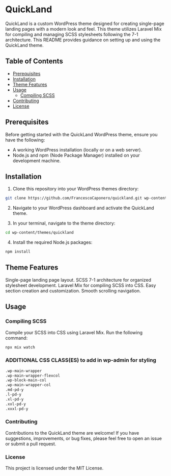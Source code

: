 # QuickLand

QuickLand is a custom WordPress theme designed for creating single-page landing pages with a modern look and feel. This theme utilizes Laravel Mix for compiling and managing SCSS stylesheets following the 7-1 architecture. This README provides guidance on setting up and using the QuickLand theme.

## Table of Contents

- [Prerequisites](#prerequisites)
- [Installation](#installation)
- [Theme Features](#theme-features)
- [Usage](#usage)
  - [Compiling SCSS](#compiling-scss)
- [Contributing](#contributing)
- [License](#license)

## Prerequisites

Before getting started with the QuickLand WordPress theme, ensure you have the following:

- A working WordPress installation (locally or on a web server).
- Node.js and npm (Node Package Manager) installed on your development machine.

## Installation

1. Clone this repository into your WordPress themes directory:

```bash
git clone https://github.com/FrancescoCaponero/quickland.git wp-content/themes/quickland
```

2. Navigate to your WordPress dashboard and activate the QuickLand theme.

3. In your terminal, navigate to the theme directory:

```bash
cd wp-content/themes/quickland
```

4. Install the required Node.js packages:

```bash
npm install
```

## Theme Features
Single-page landing page layout.
SCSS 7-1 architecture for organized stylesheet development.
Laravel Mix for compiling SCSS into CSS.
Easy section creation and customization.
Smooth scrolling navigation.

## Usage

### Compiling SCSS

Compile your SCSS into CSS using Laravel Mix. Run the following command:
```bash
npx mix watch
```

### ADDITIONAL CSS CLASS(ES) to add in wp-admin for styling

```bash
.wp-main-wrapper
.wp-main-wrapper-flexcol
.wp-block-main-col
.wp-main-wrapper-col
.md-pd-y
.l-pd-y
.xl-pd-y
.xxl-pd-y
.xxxl-pd-y
```

### Contributing
Contributions to the QuickLand theme are welcome! If you have suggestions, improvements, or bug fixes, please feel free to open an issue or submit a pull request.

### License
This project is licensed under the MIT License.